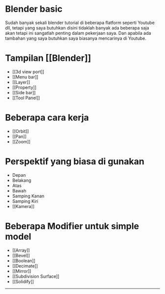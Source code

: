 # Blender basic
Sudah banyak sekali blender tutorial di beberapa flatform seperti Youtube dll,
tetapi yang saya butuhkan disini tidaklah banyak ada beberapa saja akan tetapi ini sangatlah penting dalam pekerjaan saya. Dan apabila ada tambahan yang saya butuhkan saya biasanya mencarinya di Youtube.

# Tampilan [[Blender]]
- [[3d view port]]
- [[Menu bar]]
- [[Layer]]
- [[Property]]
- [[Side bar]]
- [[Tool Panel]]

# Beberapa cara kerja
- [[Orbit]]
- [[Pan]]
- [[Zoom]]

# Perspektif yang biasa di gunakan
- Depan
- Belakang
- Atas
- Bawah
- Samping Kanan
- Samping Kiri
- [[Kamera]]

# Beberapa Modifier untuk simple model
- [[Array]]
- [[Bevel]]
- [[Boolean]]
- [[Decimate]]
- [[Mirror]]
- [[Subdivision Surface]]
- [[Solidify]]



---
